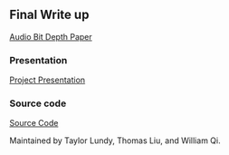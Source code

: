 ## Final Write up

[Audio Bit Depth Paper](https://github.com/wqi/bdsr/blob/master/docs/paper.pdf)

### Presentation

[Project Presentation](https://github.com/wqi/bdsr/blob/master/docs/presentation.pdf)

### Source code

[Source Code](https://github.com/wqi/bdsr)

Maintained by Taylor Lundy, Thomas Liu, and William Qi.
